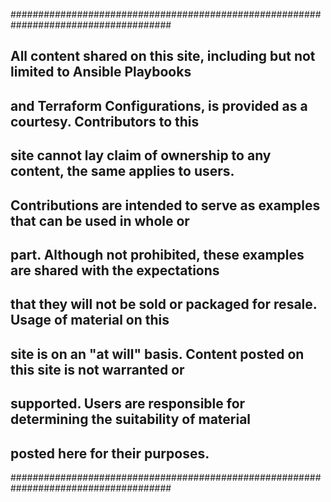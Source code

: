 #####################################################################################  
## All content shared on this site, including but not limited to Ansible Playbooks ##  
## and Terraform Configurations, is provided as a courtesy.  Contributors to this  ##  
## site cannot lay claim of ownership to any content, the same applies to users.   ##  
## Contributions are intended to serve as examples that can be used in whole or    ##  
## part.  Although not prohibited, these examples are shared with the expectations ##  
## that they will not be sold or packaged for resale.  Usage of material on this   ##  
## site is on an "at will" basis.  Content posted on this site is not warranted or ##  
## supported.  Users are responsible for determining the suitability of material   ##  
## posted here for their purposes.                                                 ##  
#####################################################################################  
